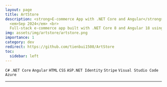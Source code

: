 ```yaml
---
layout: page
title: ArtStore
description: <strong>E-commerce App with .NET Core and Angular</strong><br>
  <em>Sep 2024</em> <br>
  Full-stack e-commerce app built with .NET Core 8 and Angular 18 using a multi-project architecture. It features secure ASP.NET Identity authentication, a multi-step checkout form with basket-to-order flow, Stripe payment integration, and follows Repository & Unit of Work patterns. Deployed to Azure for scalable hosting.
img: assets/img/artstore/artstore.png
importance: 1
category: dev
redirect: https://github.com/tienbui1508/ArtStore
toc:
  sidebar: left
---
```


`C#`
`.NET Core`
`Angular`
`HTML`
`CSS`
`ASP.NET Identity`
`Stripe`
`Visual Studio Code`
`Azure`

---
